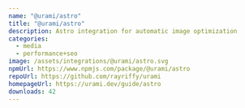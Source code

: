 ```yaml
---
name: "@urami/astro"
title: "@urami/astro"
description: Astro integration for automatic image optimization
categories:
  - media
  - performance+seo
image: /assets/integrations/@urami/astro.svg
npmUrl: https://www.npmjs.com/package/@urami/astro
repoUrl: https://github.com/rayriffy/urami
homepageUrl: https://urami.dev/guide/astro
downloads: 42
---
```

